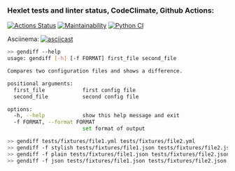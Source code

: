 ### Hexlet tests and linter status, CodeClimate, Github Actions:
[![Actions Status](https://github.com/ESKolpakov/python-project-50/actions/workflows/hexlet-check.yml/badge.svg)](https://github.com/ESKolpakov/python-project-50/actions)
[![Maintainability](https://api.codeclimate.com/v1/badges/ba974e28575e2280e628/maintainability)](https://codeclimate.com/github/ESKolpakov/python-project-50/maintainability)
[![Python CI](https://github.com/ESKolpakov/python-project-50/actions/workflows/pyci.yml/badge.svg)](https://github.com/ESKolpakov/python-project-50/actions/workflows/pyci.yml)

Asciinema:
[![asciicast](https://asciinema.org/a/ZPbygaTaHtcHVCIjTAwEDWfyu.svg)](https://asciinema.org/a/ZPbygaTaHtcHVCIjTAwEDWfyu)


```bash
>> gendiff --help
usage: gendiff [-h] [-f FORMAT] first_file second_file

Compares two configuration files and shows a difference.

positional arguments:
  first_file            first config file
  second_file           second config file

options:
  -h, --help            show this help message and exit
  -f FORMAT, --format FORMAT
                        set format of output
```
```bash
>> gendiff tests/fixtures/file1.yml tests/fixtures/file2.yml
>> gendiff -f stylish tests/fixtures/file1.json tests/fixtures/file2.json
>> gendiff -f plain tests/fixtures/file1.json tests/fixtures/file2.json
>> gendiff -f json tests/fixtures/file1.json tests/fixtures/file2.json
```
